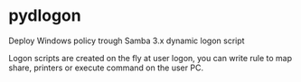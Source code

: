 # pydlogon
Deploy Windows policy trough Samba 3.x dynamic logon script

Logon scripts are created on the fly at user logon, you can write rule to map share, printers or execute command on the user PC.

